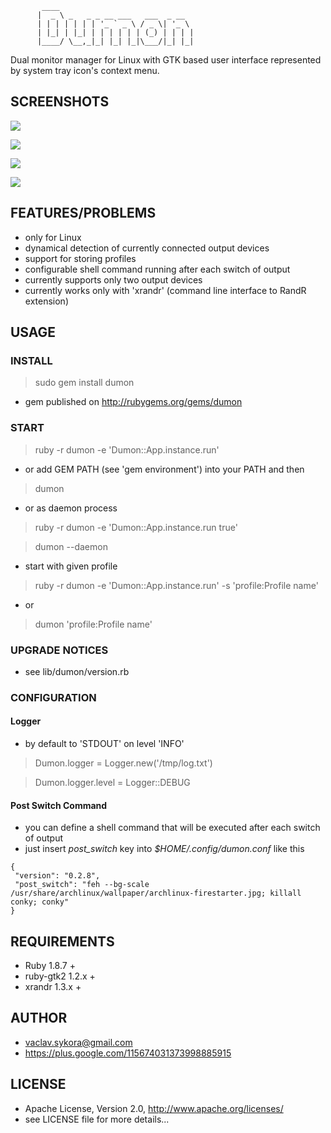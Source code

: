            ____
          |  _ \ _   _ _ __ ___   ___  _ __
          | | | | | | | '_ ` _ \ / _ \| '_ \
          | |_| | |_| | | | | | | (_) | | | |
          |____/ \__,_|_| |_| |_|\___/|_| |_|


Dual monitor manager for Linux with GTK based user interface represented by system tray icon's context menu.

## SCREENSHOTS

[![](https://raw.github.com/veny/dumon/master/screenshots/tray_icon.png)](https://raw.github.com/veny/dumon/master/screenshots/tray_icon.png)

[![](https://raw.github.com/veny/dumon/master/screenshots/basic_menu.png)](https://raw.github.com/veny/dumon/master/screenshots/basic_menu.png)

[![](https://raw.github.com/veny/dumon/master/screenshots/resolution_menu.png)](https://raw.github.com/veny/dumon/master/screenshots/resolution_menu.png)

[![](https://raw.github.com/veny/dumon/master/screenshots/mirror_menu.png)](https://raw.github.com/veny/dumon/master/screenshots/mirror_menu.png)


## FEATURES/PROBLEMS

* only for Linux
* dynamical detection of currently connected output devices
* support for storing profiles
* configurable shell command running after each switch of output
* currently supports only two output devices
* currently works only with 'xrandr' (command line interface to RandR extension)


## USAGE
### INSTALL
 > sudo gem install dumon

* gem published on http://rubygems.org/gems/dumon

### START
 > ruby -r dumon -e 'Dumon::App.instance.run'

* or add GEM PATH (see 'gem environment') into your PATH and then

 > dumon

* or as daemon process

 > ruby -r dumon -e 'Dumon::App.instance.run true'

 > dumon --daemon

* start with given profile

 > ruby -r dumon -e 'Dumon::App.instance.run' -s 'profile:Profile name'

* or

 > dumon 'profile:Profile name'

### UPGRADE NOTICES

* see lib/dumon/version.rb

### CONFIGURATION

#### Logger

* by default to 'STDOUT' on level 'INFO'

 > Dumon.logger = Logger.new('/tmp/log.txt')

 > Dumon.logger.level = Logger::DEBUG

#### Post Switch Command

 * you can define a shell command that will be executed after each switch of output
 * just insert _post_switch_ key into _$HOME/.config/dumon.conf_ like this

 ```
{
  "version": "0.2.8",
  "post_switch": "feh --bg-scale /usr/share/archlinux/wallpaper/archlinux-firestarter.jpg; killall conky; conky"
}
```


 ## REQUIREMENTS

* Ruby 1.8.7 +
* ruby-gtk2 1.2.x +
* xrandr 1.3.x +

## AUTHOR

* vaclav.sykora@gmail.com
* https://plus.google.com/115674031373998885915

## LICENSE

* Apache License, Version 2.0, http://www.apache.org/licenses/
* see LICENSE file for more details...
